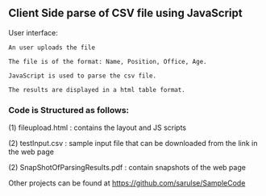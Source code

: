 ## Client Side parse of CSV file using JavaScript ##

User interface:

    An user uploads the file

    The file is of the format: Name, Position, Office, Age.

    JavaScript is used to parse the csv file.
    
    The results are displayed in a html table format.

    
### Code is Structured as follows: ###

(1) fileupload.html : contains the layout and JS scripts

(2) testInput.csv : sample input file that can be downloaded from the link in the web page

(2) SnapShotOfParsingResults.pdf : contain snapshots of the web page

Other projects can be found at https://github.com/sarulse/SampleCode 


